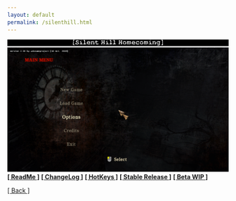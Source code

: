 ```yaml
---
layout: default
permalink: /silenthill.html
---
```

![Label](https://raw.githubusercontent.com/unknownproject/unknownproject.github.io/master/assets/images/shh_lbl.png)
![Screenshot](https://raw.githubusercontent.com/unknownproject/unknownproject.github.io/master/assets/images/SHH.png)
**[[ ReadMe ]](https://raw.githubusercontent.com/unknownproject/Silent_Hill_Homecoming/master/Patches/ReadMe.txt)**
**[[ ChangeLog ]](https://raw.githubusercontent.com/unknownproject/Silent_Hill_Homecoming/master/Patches/ChangeLog.txt)**
**[[ HotKeys ]](hhttps://raw.githubusercontent.com/unknownproject/Silent_Hill_Homecoming/master/Patches/HotKeys.txt)**
**[[ Stable Release ]](https://github.com/unknownproject/Silent_Hill_Homecoming/blob/master/Patches/Patch_2.0/Patch2.0_upd3_light_pt1.zip)**
**[[ Beta WIP ]](https://github.com/unknownproject/Silent_Hill_Homecoming/blob/master/Patches/Patch_2.0/BETA/Patch2.0_upd3_AiO_pt2_beta.exe)**

[[ Back ]](./)
